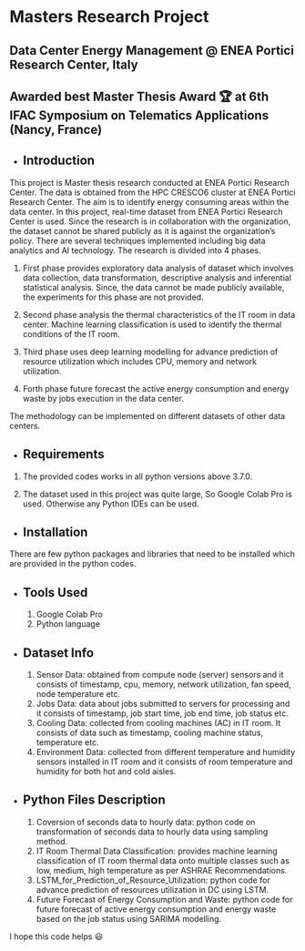 # Masters Research Project 
## Data Center Energy Management @ ENEA Portici Research Center, Italy
## Awarded best Master Thesis Award :trophy: at 6th IFAC Symposium on Telematics Applications (Nancy, France)

* Introduction
  ------------

This project is Master thesis research conducted at ENEA Portici Research Center. The data is obtained from the HPC CRESCO6 cluster at ENEA Portici Research Center. The aim is to identify energy consuming areas within the data center. In this project, real-time dataset from ENEA Portici Research Center is used. Since the research is in collaboration with the organization, the dataset cannot be shared publicly as it is against the organization’s policy. There are several techniques implemented including big data analytics and AI technology. The research is divided into 4 phases. 

1.	First phase provides exploratory data analysis of dataset which involves data collection, data transformation, descriptive analysis and inferential statistical analysis. Since, the data cannot be made publicly available, the experiments for this phase are not provided. 

2.	Second phase analysis the thermal characteristics of the IT room in data center. Machine learning classification is used to identify the thermal conditions of the IT room. 

3.	Third phase uses deep learning modelling for advance prediction of resource utilization which includes CPU, memory and network utilization. 

4.	Forth phase future forecast the active energy consumption and energy waste by jobs execution in the data center.

The methodology can be implemented on different datasets of other data centers. 

* Requirements
  ------------
1.	The provided codes works in all python versions above 3.7.0. 

2.	The dataset used in this project was quite large, So Google Colab Pro is used. Otherwise any Python IDEs can be used.


* Installation
  ------------
There are few python packages and libraries that need to be installed which are provided in the python codes. 

* Tools Used
  ------------
  1. Google Colab Pro
  2. Python language
  
* Dataset Info
  ------------
  1. Sensor Data: obtained from compute node (server) sensors and it consists of timestamp, cpu, memory, network utilization, fan speed, node temperature etc.
  2. Jobs Data: data about jobs submitted to servers for processing and it consists of timestamp, job start time, job end time, job status etc. 
  3. Cooling Data: collected from cooling machines (AC) in IT room. It consists of data such as timestamp, cooling machine status, temperature etc.
  4. Environment Data: collected from different temperature and humidity sensors installed in IT room and it consists of room temperature and humidity for both hot and cold aisles. 
  
* Python Files Description
  ------------
  
  1. Coversion of seconds data to hourly data: python code on transformation of seconds data to hourly data using sampling method. 
  2. IT Room Thermal Data Classification: provides machine learning classification of IT room thermal data onto multiple classes such as low, medium, high temperature as per ASHRAE Recommendations. 
  3. LSTM_for_Prediction_of_Resource_Utilization: python code for advance prediction of resources utilization in DC using LSTM. 
  4. Future Forecast of Energy Consumption and Waste: python code for future forecast of active energy consumption and energy waste based on the job status using SARIMA modelling. 
  
  
 I hope this code helps :smiley:
